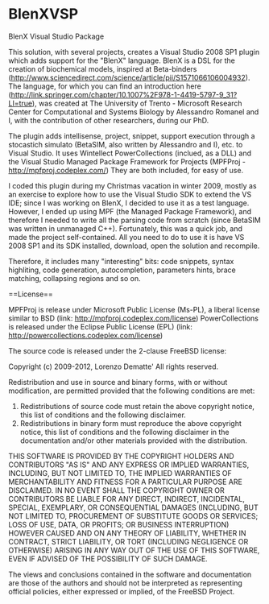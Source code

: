 BlenXVSP
========

BlenX Visual Studio Package

This solution, with several projects, creates a Visual Studio 2008 SP1 plugin which adds support for the "BlenX" language. 
BlenX is a DSL for the creation of biochemical models, inspired at Beta-binders (http://www.sciencedirect.com/science/article/pii/S1571066106004932).
The language, for which you can find an introduction here (http://link.springer.com/chapter/10.1007%2F978-1-4419-5797-9_31?LI=true), was created at The University of Trento - Microsoft Research Center for Computational and Systems Biology by Alessandro Romanel and I, with the contribution of other researchers, during our PhD.

The plugin adds intellisense, project, snippet, support execution through a stocastich simulato (BetaSIM, also written by Alessandro and I), etc. to Visual Studio. 
It uses Wintellect PowerCollections (inclued, as a DLL) and the Visual Studio Managed Package Framework for Projects (MPFProj - http://mpfproj.codeplex.com/)
They are both included, for easy of use.

I coded this plugin during my Christmas vacation in winter 2009, mostly as an exercise to explore how to use the Visual Studio SDK to extend the VS IDE; since I was working on BlenX, I decided to use it as a test language. 
However, I ended up using MPF (the Managed Package Framework), and therefore I needed to write all the parsing code from scratch (since BetaSIM was written in unmanaged C++). Fortunately, this was a quick job, and made the project self-contained. All you need to do to use it is have VS 2008 SP1 and its SDK installed, download, open the solution and recompile.

Therefore, it includes many "interesting" bits: code snippets, syntax highliting, code generation, autocompletion, parameters hints, brace matching, collapsing regions and so on. 

==License==

MPFProj is release under Microsoft Public License (Ms-PL), a liberal license similar to BSD (link: http://mpfproj.codeplex.com/license)
PowerCollections is released under the Eclipse Public License (EPL) (link: http://powercollections.codeplex.com/license)

The source code is released under the 2-clause FreeBSD license:

Copyright (c) 2009-2012, Lorenzo Dematte'
All rights reserved.

Redistribution and use in source and binary forms, with or without
modification, are permitted provided that the following conditions are met: 

1. Redistributions of source code must retain the above copyright notice, this
   list of conditions and the following disclaimer. 
2. Redistributions in binary form must reproduce the above copyright notice,
   this list of conditions and the following disclaimer in the documentation
   and/or other materials provided with the distribution. 

THIS SOFTWARE IS PROVIDED BY THE COPYRIGHT HOLDERS AND CONTRIBUTORS "AS IS" AND
ANY EXPRESS OR IMPLIED WARRANTIES, INCLUDING, BUT NOT LIMITED TO, THE IMPLIED
WARRANTIES OF MERCHANTABILITY AND FITNESS FOR A PARTICULAR PURPOSE ARE
DISCLAIMED. IN NO EVENT SHALL THE COPYRIGHT OWNER OR CONTRIBUTORS BE LIABLE FOR
ANY DIRECT, INDIRECT, INCIDENTAL, SPECIAL, EXEMPLARY, OR CONSEQUENTIAL DAMAGES
(INCLUDING, BUT NOT LIMITED TO, PROCUREMENT OF SUBSTITUTE GOODS OR SERVICES;
LOSS OF USE, DATA, OR PROFITS; OR BUSINESS INTERRUPTION) HOWEVER CAUSED AND
ON ANY THEORY OF LIABILITY, WHETHER IN CONTRACT, STRICT LIABILITY, OR TORT
(INCLUDING NEGLIGENCE OR OTHERWISE) ARISING IN ANY WAY OUT OF THE USE OF THIS
SOFTWARE, EVEN IF ADVISED OF THE POSSIBILITY OF SUCH DAMAGE.

The views and conclusions contained in the software and documentation are those
of the authors and should not be interpreted as representing official policies, 
either expressed or implied, of the FreeBSD Project.
